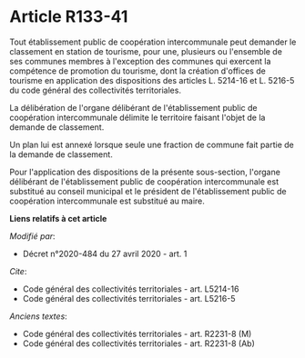 # Article R133-41

Tout établissement public de coopération intercommunale peut demander le classement en station de tourisme, pour une,
plusieurs ou l'ensemble de ses communes membres à l'exception des communes qui exercent la compétence de promotion du
tourisme, dont la création d'offices de tourisme en application des dispositions des articles L. 5214-16 et L. 5216-5 du code
général des collectivités territoriales. 

La délibération de l'organe délibérant de l'établissement public de coopération intercommunale délimite le territoire faisant
l'objet de la demande de classement. 

Un plan lui est annexé lorsque seule une fraction de commune fait partie de la demande de classement. 

Pour l'application des dispositions de la présente sous-section, l'organe délibérant de l'établissement public de coopération
intercommunale est substitué au conseil municipal et le président de l'établissement public de coopération intercommunale est
substitué au maire.

**Liens relatifs à cet article**

_Modifié par_:

  - Décret n°2020-484 du 27 avril 2020 - art. 1

_Cite_:

  - Code général des collectivités territoriales - art. L5214-16
  - Code général des collectivités territoriales - art. L5216-5

_Anciens textes_:

  - Code général des collectivités territoriales - art. R2231-8 (M)
  - Code général des collectivités territoriales - art. R2231-8 (Ab)
